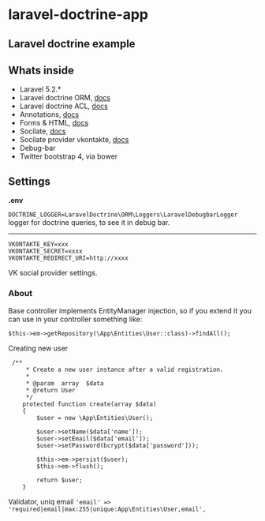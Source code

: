 # laravel-doctrine-app

## Laravel doctrine example

## Whats inside

- Laravel 5.2.*
- Laravel doctrine ORM, [docs](http://www.laraveldoctrine.org/docs/1.1/orm)
- Laravel doctrine ACL, [docs](http://www.laraveldoctrine.org/docs/1.1/acl)
- Annotations, [docs](https://laravelcollective.com/docs/5.2/annotations)
- Forms & HTML, [docs](https://laravelcollective.com/docs/5.2/html)
- Socilate, [docs](https://github.com/laravel/socialite)
- Socilate provider vkontakte,  [docs](http://socialiteproviders.github.io/providers/vkontakte/)
- Debug-bar
- Twitter bootstrap 4, via bower

## Settings

**.env**

```DOCTRINE_LOGGER=LaravelDoctrine\ORM\Loggers\LaravelDebugbarLogger``` logger for doctrine queries, to see it in debug bar.
* * *

```
VKONTAKTE_KEY=xxx
VKONTAKTE_SECRET=xxxx
VKONTAKTE_REDIRECT_URI=http://xxxx
```
VK social provider settings.

### About

Base controller implements EntityManager injection, so if you extend it you can use in your controller something like:
```
$this->em->getRepository(\App\Entities\User::class)->findAll();
```
Creating new user

```
 /**
     * Create a new user instance after a valid registration.
     *
     * @param  array  $data
     * @return User
     */
    protected function create(array $data)
    {
        $user = new \App\Entities\User();

        $user->setName($data['name']);
        $user->setEmail($data['email']);
        $user->setPassword(bcrypt($data['password']));

        $this->em->persist($user);
        $this->em->flush();

        return $user;
    }
```
Validator, uniq email ``` 'email' => 'required|email|max:255|unique:App\Entities\User,email', ```

